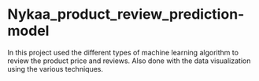 # Nykaa_product_review_prediction-model
In this project used the different types of machine learning algorithm to review the product price and reviews. Also done with the data visualization using the various techniques.
